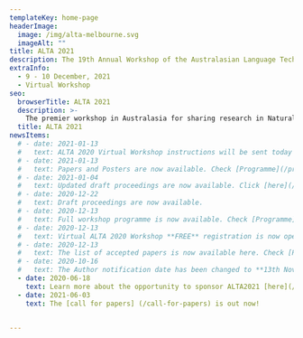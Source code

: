 ```yaml
---
templateKey: home-page
headerImage:
  image: /img/alta-melbourne.svg
  imageAlt: ""
title: ALTA 2021
description: The 19th Annual Workshop of the Australasian Language Technology Association
extraInfo: 
  - 9 - 10 December, 2021
  - Virtual Workshop
seo:
  browserTitle: ALTA 2021
  description: >-
    The premier workshop in Australasia for sharing research in Natural Language Processing and Computational Linguistics. Submissions from students, academics and industry researchers are welcome.
  title: ALTA 2021
newsItems:
  # - date: 2021-01-13
  #   text: ALTA 2020 Virtual Workshop instructions will be sent today to all the registered participants. 
  # - date: 2021-01-13
  #   text: Papers and Posters are now available. Check [Programme](/programme).
  # - date: 2021-01-04
  #   text: Updated draft proceedings are now available. Click [here](/files/ALTA2020-proceedings-draft.pdf).
  # - date: 2020-12-22
  #   text: Draft proceedings are now available. 
  # - date: 2020-12-13
  #   text: Full workshop programme is now available. Check [Programme](/programme).
  # - date: 2020-12-13
  #   text: Virtual ALTA 2020 Workshop **FREE** registration is now open. Check [Registration](/registration).
  # - date: 2020-12-13
  #   text: The list of accepted papers is now available here. Check [Papers](/papers).
  # - date: 2020-10-16
  #   text: The Author notification date has been changed to **13th November 2020**. Check [call for papers] (/call-for-papers).
  - date: 2020-06-18
    text: Learn more about the opportunity to sponsor ALTA2021 [here](/files/ALTA-Sponsorship-Document-2021.pdf)
  - date: 2021-06-03
    text: The [call for papers] (/call-for-papers) is out now!

 
---
```

